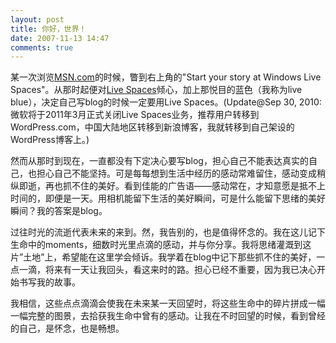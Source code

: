```yaml
---
layout: post
title: 你好，世界！
date: 2007-11-13 14:47
comments: true
---
```

某一次浏览<a href="http://www.msn.com/">MSN.com</a>的时候，瞥到右上角的"Start your story at Windows Live Spaces"。从那时起便对<a href="http://spaces.live.com/">Live Spaces</a>倾心，加上那悦目的蓝色（我称为live blue），决定自己写blog的时候一定要用Live Spaces。(Update@Sep 30, 2010: 微软将于2011年3月正式关闭Live Spaces业务，推荐用户转移到WordPress.com，中国大陆地区转移到新浪博客，我就转移到自己架设的WordPress博客上。)

然而从那时到现在，一直都没有下定决心要写blog，担心自己不能表达真实的自己，也担心自己不能坚持。可是每每想到生活中经历的感动常难留住，感动变成稍纵即逝，再也抓不住的美好。看到佳能的广告语——感动常在，才知意愿是抵不上时间的，即便是一天。用相机能留下生活的美好瞬间，可是什么能留下思绪的美好瞬间？我的答案是blog。

过往时光的流逝代表未来的来到。然，我告别的，也是值得怀念的。我在这儿记下生命中的moments，细数时光里点滴的感动，并与你分享。我将思绪灌溉到这片”土地”上，希望能在这里学会倾诉。我学着在blog中记下那些抓不住的美好，一点一滴，将来有一天让我回头，看这来时的路。担心已经不重要，因为我已决心开始书写我的故事。

我相信，这些点点滴滴会使我在未来某一天回望时，将这些生命中的碎片拼成一幅一幅完整的图景，去拾获我生命中曾有的感动。让我在不时回望的时候，看到曾经的自己，是怀念，也是畅想。
